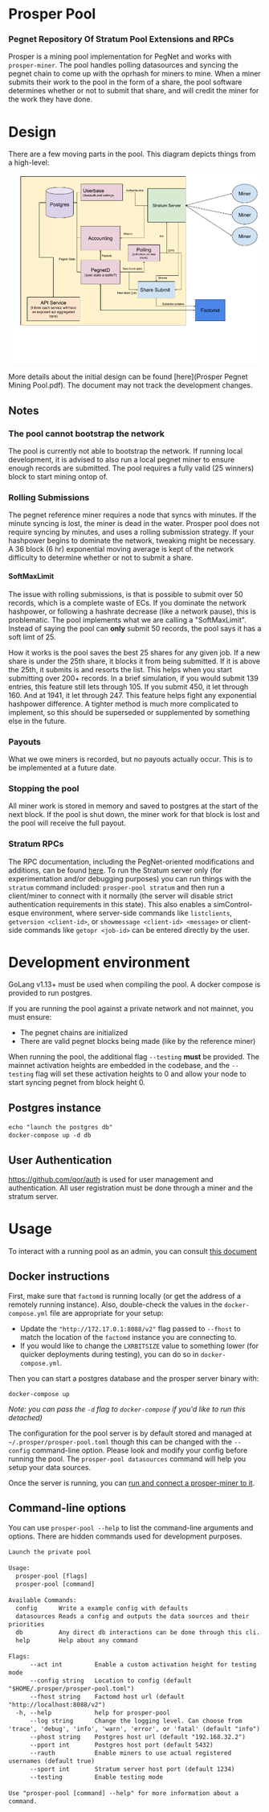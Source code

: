# Prosper Pool

### Pegnet Repository Of Stratum Pool Extensions and RPCs

Prosper is a mining pool implementation for PegNet and works with `prosper-miner`. The pool handles polling datasources and syncing the pegnet chain to come up with the oprhash for miners to mine. When a miner submits their work to the pool in the form of a share, the pool software determines whether or not to submit that share, and will credit the miner for the work they have done.

# Design

There are a few moving parts in the pool. This diagram depicts things from a high-level:

![image](imgs/pool.png)

More details about the initial design can be found [here](Prosper Pegnet Mining Pool.pdf). The document may not track the development changes.

## Notes

### The pool cannot bootstrap the network

The pool is currently not able to bootstrap the network. If running local development, it is advised to also run a local pegnet miner to ensure enough records are submitted. The pool requires a fully valid (25 winners) block to start mining ontop of.

### Rolling Submissions

The pegnet reference miner requires a node that syncs with minutes. If the minute syncing is lost, the miner is dead in the water. Prosper pool does not require syncing by minutes, and uses a rolling submission strategy. If your hashpower begins to dominate the network, tweaking might be necessary. A 36 block (6 hr) exponential moving average is kept of the network difficulty to determine whether or not to submit a share.

#### SoftMaxLimit

The issue with rolling submissions, is that is possible to submit over 50 records, which is a complete waste of ECs. If you dominate the network hashpower, or following a hashrate decrease (like a network pause), this is problematic. The pool implements what we are calling a "SoftMaxLimit". Instead of saying the pool can **only** submit 50 records, the pool says it has a soft limt of 25. 

How it works is the pool saves the best 25 shares for any given job. If a new share is under the 25th share, it blocks it from being submitted. If it is above the 25th, it submits is and resorts the list. This helps when you start submitting over 200+ records. In a brief simulation, if you would submit 139 entries, this feature still lets through 105. If you submit 450, it let through 160. And at 1941, it let through 247. This feature helps fight any exponential hashpower difference. A tighter method is much more complicated to implement, so this should be superseded or supplemented by something else in the future.

### Payouts

What we owe miners is recorded, but no payouts actually occur. This is to be implemented at a future date.

### Stopping the pool

All miner work is stored in memory and saved to postgres at the start of the next block. If the pool is shut down, the miner work for that block is lost and the pool will receive the full payout.

### Stratum RPCs

The RPC documentation, including the PegNet-oriented modifications and additions, can be found [here](stratum_adj.md). To run the Stratum server only (for experimentation and/or debugging purposes) you can run things with the `stratum` command included: `prosper-pool stratum` and then run a client/miner to connect with it normally (the server will disable strict authentication requirements in this state). This also enables a simControl-esque environment, where server-side commands like `listclients`, `getversion <client-id>`, or `showmessage <client-id> <message>` or client-side commands like `getopr <job-id>` can be entered directly by the user.


# Development environment

GoLang v1.13+ must be used when compiling the pool. A docker compose is provided to run postgres.

If you are running the pool against a private network and not mainnet, you must ensure:
 - The pegnet chains are initialized
 - There are valid pegnet blocks being made (like by the reference miner)
 
When running the pool, the additional flag `--testing` **must** be provided. The mainnet activation heights are embedded in the codebase, and the `--testing` flag will set these activation heights to 0 and allow your node to start syncing pegnet from block height 0. 


## Postgres instance

```
echo "launch the postgres db"
docker-compose up -d db
```

## User Authentication

https://github.com/qor/auth is used for user management and authentication. All user registration must be done through a miner and the stratum server.


# Usage

To interact with a running pool as an admin, you can consult [this document](./ADMIN.md)

## Docker instructions
First, make sure that `factomd` is running locally (or get the address of a remotely running instance). Also, double-check the values in the `docker-compose.yml` file are appropriate for your setup:

* Update the `"http://172.17.0.1:8088/v2"` flag passed to `--fhost` to match the location of the `factomd` instance you are connecting to.
* If you would like to change the `LXRBITSIZE` value to something lower (for quicker deployments during testing), you can do so in `docker-compose.yml`.

Then you can start a postgres database and the prosper server binary with:

```
docker-compose up
```
*Note: you can pass the `-d` flag to `docker-compose` if you'd like to run this detached)*

The configuration for the pool server is by default stored and managed at `~/.prosper/prosper-pool.toml` though this can be changed with the `--config` command-line option. Please look and modify your config before running the pool. The `prosper-pool datasources` command will help you setup your data sources.

Once the server is running, you can [run and connect a prosper-miner to it](prosper-miner/README.md).


## Command-line options

You can use `prosper-pool --help` to list the command-line arguments and options. There are hidden commands used for development purposes.

```
Launch the private pool

Usage:
  prosper-pool [flags]
  prosper-pool [command]

Available Commands:
  config      Write a example config with defaults
  datasources Reads a config and outputs the data sources and their priorities
  db          Any direct db interactions can be done through this cli.
  help        Help about any command

Flags:
      --act int         Enable a custom activation height for testing mode
      --config string   Location to config (default "$HOME/.prosper/prosper-pool.toml")
      --fhost string    Factomd host url (default "http://localhost:8088/v2")
  -h, --help            help for prosper-pool
      --log string      Change the logging level. Can choose from 'trace', 'debug', 'info', 'warn', 'error', or 'fatal' (default "info")
      --phost string    Postgres host url (default "192.168.32.2")
      --pport int       Postgres host port (default 5432)
      --rauth           Enable miners to use actual registered usernames (default true)
      --sport int       Stratum server host port (default 1234)
      --testing         Enable testing mode

Use "prosper-pool [command] --help" for more information about a command.
```
